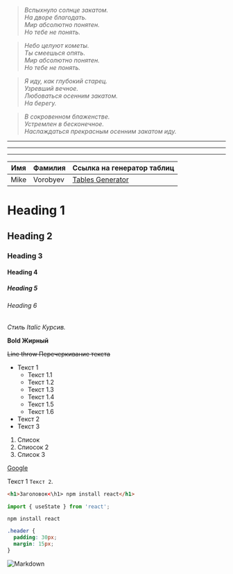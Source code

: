 <!--Цитаты-->

> _Вспыхнуло солнце закатом.\
> На дворе благодать.\
> Мир абсолютно понятен.\
> Но тебе не понять._

> _Небо целуют кометы.\
> Ты смеешься опять.\
> Мир абсолютно понятен.\
> Но тебе не понять._

> _Я иду, как глубокий старец.\
> Узревший вечное.\
> Любоваться осенним закатом.\
> На берегу._

> _В сокровенном блаженстве.\
> Устремлен в бесконечное.\
> Наслаждаться прекрасным осенним закатом иду._

<!--Горизонтальные Разделители-->

---

---

---

<!--Таблицы-->

| Имя  | Фамилия  | Ссылка на генератор таблиц                                          |
| ---- | -------- | ------------------------------------------------------------------- |
| Mike | Vorobyev | [Tables Generator](https://www.tablesgenerator.com/markdown_tables) |

<!--Заголовки-->

# Heading 1

## Heading 2

### Heading 3

#### Heading 4

##### Heading 5

###### Heading 6

<!--Выделения-->

_Стиль Italic Курсив._

**Bold Жирный**

~~Line throw Перечеркивание текста~~

<!--Списки-->

- Текст 1
  - Текст 1.1
  - Текст 1.2
  - Текст 1.3
  - Текст 1.4
  - Текст 1.5
  - Текст 1.6
- Текст 2
- Текст 3

1. Список
2. Спиосок 2
3. Список 3

<!--Ссылки-->

[Google](https://google.com)

<!--Код-->

Текст 1 `Текст 2`.

```html
<h1>Заголовок<\h1> npm install react</h1>
```

```javascript
import { useState } from 'react';
```

```
npm install react
```

```css
.header {
  padding: 30px;
  margin: 15px;
}
```

<!--Картинки-->

![Markdown](https://upload.wikimedia.org/wikipedia/commons/thumb/4/48/Markdown-mark.svg/1920px-Markdown-mark.svg.png)
